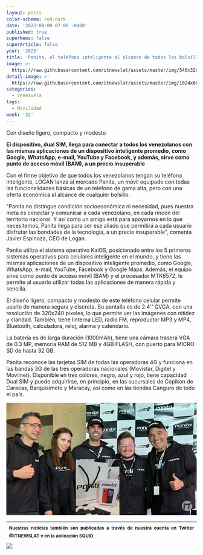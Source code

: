 ```yaml
---
layout: posts
color-schema: red-dark
date: '2023-08-09 07:06 -0400'
published: true
superNews: false
superArticle: false
year: '2023'
title: 'Panita, el teléfono inteligente al alcance de todos los bolsillos'
image: >-
  https://raw.githubusercontent.com/itnewslat/assets/master/img/540x320/Panita-p.jpg
detail-image: >-
  https://raw.githubusercontent.com/itnewslat/assets/master/img/1024x680/Panita-g.jpg
categories:
  - Venezuela
tags:
  - Movilidad
week: '32'
---
```

Con diseño ligero, compacto y modesto

**El dispositivo, dual SIM, llega para conectar a todos los venezolanos con las mismas aplicaciones de un dispositivo inteligente promedio, como Google, WhatsApp, e-mail, YouTube y Facebook, y además, sirve como punto de acceso móvil (BAM), a un precio insuperable**

Con el firme objetivo de que todos los venezolanos tengan su teléfono inteligente, LOGAN lanza al mercado Panita, un móvil equipado con todas las funcionalidades básicas de un teléfono de gama alta, pero con una oferta económica al alcance de cualquier bolsillo.
 
"Panita no distingue condición socioeconómica ni necesidad, pues nuestra meta es conectar y comunicar a cada venezolano, en cada rincón del territorio nacional. Y así como un amigo está para apoyarnos en lo que necesitemos, Panita llega para ser ese aliado que permitirá a cada usuario disfrutar las bondades de la tecnología, a un precio insuperable", comenta Javier Espinoza, CEO de Logan.

Panita utiliza el sistema operativo KaiOS, posicionado entre los 5 primeros sistemas operativos para celulares inteligente en el mundo, y tiene las mismas aplicaciones de un dispositivo inteligente promedio, como Google, WhatsApp, e-mail, YouTube, Facebook y Google Maps. Además, el equipo sirve como punto de acceso móvil (BAM) y el procesador MTK6572, le permite al usuario utilizar todas las aplicaciones de manera rápida y sencilla. 

El diseño ligero, compacto y modesto de este teléfono celular permite usarlo de manera segura y discreta. Su pantalla es de 2.4'' QVGA, con una resolución de 320x240 píxeles, lo que permite ver las imágenes con nitidez y claridad. También, tiene linterna LED, radio FM, reproductor MP3 y MP4, Bluetooth, calculadora, reloj, alarma y calendario.

La batería es de larga duración (1000mAh), tiene una cámara trasera VGA de 0.3 MP, memoria RAM de 512 MB y 4GB FLASH, con puerto para MICRO SD de hasta 32 GB.

Panita reconoce las tarjetas SIM de todas las operadoras 4G y funciona en las bandas 3G de las tres operadoras nacionales (Movistar, Digitel y Movilnet). Disponible en tres colores, negro, azul y rojo, tiene capacidad Dual SIM y puede adquirirse, en principio, en las sucursales de Copikon de Caracas, Barquisimeto y Maracay, así como en las tiendas Canguro de todo el país. 

![](https://raw.githubusercontent.com/itnewslat/assets/master/img/540x320/Panita-p.jpg)

<table style="height: 42px;" width="569">
<tbody>
<tr>
<td style="text-align: justify;"><sub><strong>Nuestras noticias también son publicadas a través de nuestra cuenta en Twitter <a href="https://twitter.com/itnewslat?lang=es">@ITNEWSLAT</a> y en la aplicación <a href="https://squidapp.co/en/">SQUID</a></strong></sub></td>
</tr>
</tbody>
</table>

<img src="https://tracker.metricool.com/c3po.jpg?hash=56f88a41e39ab42c063cc51676587a04"/>